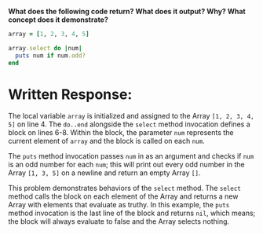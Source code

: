 **What does the following code return? What does it output? Why? What concept does it demonstrate?**

```ruby
array = [1, 2, 3, 4, 5]

array.select do |num|
  puts num if num.odd?
end
```
# Written Response:

The local variable `array` is initialized and assigned to the Array `[1, 2, 3, 4, 5]` on line 4. The `do..end` alongside the `select` method invocation defines a block on lines 6-8. Within the block, the parameter `num` represents the current element of `array` and the block is called on each `num`.

The `puts` method invocation passes `num` in as an argument and checks if `num` is an odd number for each `num`; this will print out every odd number in the Array `[1, 3, 5]` on a newline and return an empty Array `[]`.

This problem demonstrates behaviors of the `select` method. The `select` method calls the block on each element of the Array and returns a new Array with elements that evaluate as truthy. In this example, the `puts` method invocation is the last line of the block and returns `nil`, which means; the block will always evaluate to false and the Array selects nothing.

